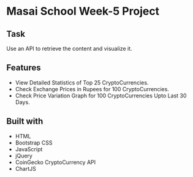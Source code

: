 # Masai School Week-5 Project

## Task

Use an API to retrieve the content and visualize it.

## Features

- View Detailed Statistics of Top 25 CryptoCurrencies.
- Check Exchange Prices in Rupees for 100 CryptoCurrencies.
- Check Price Variation Graph for 100 CryptoCurrencies Upto Last 30 Days. 

## Built with

- HTML
- Bootstrap CSS
- JavaScript
- jQuery
- CoinGecko CryptoCurrency API
- ChartJS